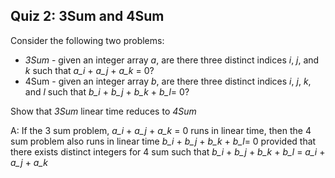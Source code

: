 ## Quiz 2: 3Sum and 4Sum

Consider the following two problems:

* *3Sum* - given an integer array *a*, are there three distinct indices *i*, *j*, and *k* such that *a_i* + *a_j* + *a_k* = 0?
* 4Sum - given an integer array *b*, are there three distinct indices *i*, *j*, *k*, and *l* such that *b_i* + *b_j* + *b_k* + *b_l*= 0?

Show that *3Sum* linear time reduces to *4Sum*

A: If the 3 sum problem, *a_i* + *a_j* + *a_k* = 0 runs in linear time, then the 4 sum problem also runs in linear time *b_i* + *b_j* + *b_k* + *b_l*= 0 provided that there exists distinct integers for 4 sum such that *b_i* + *b_j* + *b_k* + *b_l* = *a_i* + *a_j* + *a_k*
